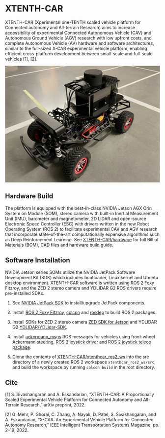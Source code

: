 # XTENTH-CAR
XTENTH-CAR (Xperimental one-TENTH scaled vehicle platform for Connected autonomy and All-terrain Research) aims to increase accessibility of experimental Connected Autonomous Vehicle (CAV) and Autonomous Ground Vehicle (AGV) research with low upfront costs, and complete Autonomous Vehicle (AV) hardware and software architectures, similar to the full-sized X-CAR experimental vehicle platform, enabling efficient cross-platform development between small-scale and full-scale vehicles [1], [2].

<p align="center">
<img src="https://github.com/Shathushan-Sivashangaran/XTENTH-CAR/blob/main/images/XTENTH-CAR_assembled.JPG" width="600">
</p>


## Hardware Build
The platform is equipped with the best-in-class NVIDIA Jetson AGX Orin System on Module (SOM), stereo camera with built-in Inertial Measurement Unit (IMU), barometer and magnetometer, 2D LiDAR and open-source Electronic Speed Controller (ESC) with drivers written in the new Robot Operating System (ROS 2) to facilitate experimental CAV and AGV research that incorporate state-of-the-art computationally expensive algorithms such as Deep Reinforcement Learning. See [XTENTH-CAR/hardware](https://github.com/Shathushan-Sivashangaran/XTENTH-CAR/tree/main/hardware) for full Bill of Materials (BOM), CAD files and hardware build guide.


## Software Installation
NVIDIA Jetson series SOMs utilize the NVIDIA JetPack Software Development Kit (SDK) which includes bootloader, Linux kernel and Ubuntu desktop environment. XTENTH-CAR software is written using ROS 2 Foxy Fitzroy, and the ZED 2 stereo camera and YDLIDAR G2 ROS drivers require pre-installed SDKs.

1. See [NVIDIA JetPack SDK](https://docs.nvidia.com/jetson/jetpack/install-jetpack/index.html#package-management-tool) to install/upgrade JetPack components. 

2. Install [ROS 2 Foxy Fitzroy](https://docs.ros.org/en/foxy/Installation/Ubuntu-Install-Debians.html), [colcon](https://docs.ros.org/en/foxy/Tutorials/Beginner-Client-Libraries/Colcon-Tutorial.html) and [rosdep](https://docs.ros.org/en/foxy/Tutorials/Intermediate/Rosdep.html) to build ROS 2 packages.

3. Install SDKs for ZED 2 stereo camera [ZED SDK for Jetson](https://www.stereolabs.com/docs/installation/jetson/) and YDLIDAR G2 [YDLIDAR/YDLidar-SDK](https://github.com/YDLIDAR/YDLidar-SDK).

4. Install [ackermann_msgs](https://index.ros.org/r/ackermann_msgs/#foxy) ROS messages for vehicles using front-wheel Ackermann steering, [ROS 2 joystick driver](https://index.ros.org/p/joy/#foxy) and [ROS 2 joystick teleop package](https://index.ros.org/p/teleop_tools/#foxy).

5. Clone the contents of [XTENTH-CAR/xtenthcar_ros2_ws](https://github.com/Shathushan-Sivashangaran/XTENTH-CAR/tree/main/xtenthcar_ros2_ws) into the src directory of a newly created ROS 2 workspace `xtenthcar_ros2_ws/src`, and build the workspace by running `colcon build` in the root directory. 


## Cite

[1] S. Sivashangaran and A. Eskandarian, “XTENTH-CAR: A Proportionally Scaled Experimental Vehicle Platform for Connected Autonomy and All-Terrain Research,” arXiv preprint, 2022.

[2] G. Mehr, P. Ghorai, C. Zhang, A. Nayak, D. Patel, S. Sivashangaran, and A. Eskandarian, “X-CAR: An Experimental Vehicle Platform for Connected Autonomy Research,” IEEE Intelligent Transportation Systems Magazine, pp. 2–19, 2022.
